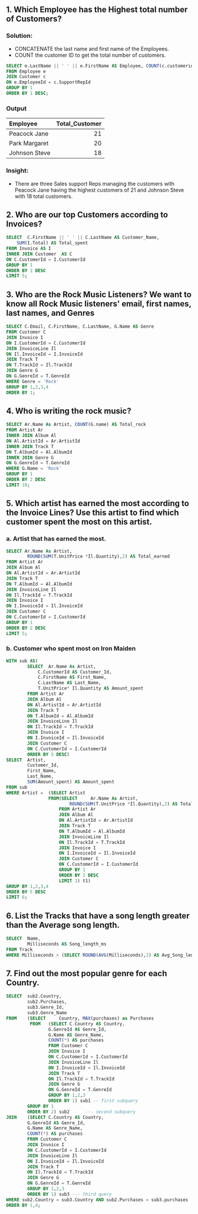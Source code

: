 ## 1. Which Employee has the Highest total number of Customers?

### Solution:
- CONCATENATE the last name and first name of the Employees.
- COUNT the customer ID to get the total number of customers.
  
```sql
SELECT e.LastName || ' ' || e.FirstName AS Employee, COUNT(c.customerid) AS Total_Customer
FROM Employee e
JOIN Customer c
ON e.EmployeeId = c.SupportRepId
GROUP BY 1
ORDER BY 1 DESC;
```
### Output

| Employee	 |Total_Customer |
| :--------      |-----------: 	
| Peacock Jane	 |21
| Park Margaret	 |20
| Johnson Steve	 |18

### Insight:
- There are three Sales support Reps managing the customers with Peacock Jane having the highest customers of 21 and Johnson Steve with 18 total customers.

## 2. Who are our top Customers according to Invoices?
```sql  
SELECT 	C.FirstName || ' ' || C.LastName AS Customer_Name, 
	SUM(I.Total) AS Total_spent
FROM Invoice AS I
INNER JOIN Customer  AS C
ON C.CustomerId = I.CustomerId
GROUP BY 1
ORDER BY 2 DESC
LIMIT 5;
```
## 3. Who are the Rock Music Listeners? We want to know all Rock Music listeners' email, first names, last names, and Genres
```sql
SELECT C.Email, C.FirstName, C.LastName, G.Name AS Genre
FROM Customer C
JOIN Invoice I
ON I.CustomerId = C.CustomerId
JOIN InvoiceLine Il
ON Il.InvoiceId = I.InvoiceId
JOIN Track T
ON T.TrackId = Il.TrackId
JOIN Genre G
ON G.GenreId = T.GenreId
WHERE Genre = 'Rock'
GROUP BY 1,2,3,4
ORDER BY 1;
```
## 4. Who is writing the rock music?
```sql
SELECT Ar.Name As Artist, COUNT(G.name) AS Total_rock
FROM Artist Ar
INNER JOIN Album Al
ON Al.ArtistId = Ar.ArtistId
INNER JOIN Track T
ON T.AlbumId = Al.AlbumId
INNER JOIN Genre G
ON G.GenreId = T.GenreId
WHERE G.Name = 'Rock'
GROUP BY 1
ORDER BY 2 DESC
LIMIT 10;
```

## 5.	Which artist has earned the most according to the Invoice Lines? Use this artist to find which customer spent the most on this artist.

### a.	Artist that has earned the most.
```sql
SELECT Ar.Name As Artist, 
		ROUND(SUM(T.UnitPrice *Il.Quantity),2) AS Total_earned
FROM Artist Ar
JOIN Album Al
ON Al.ArtistId = Ar.ArtistId
JOIN Track T
ON T.AlbumId = Al.AlbumId
JOIN InvoiceLine Il
ON Il.TrackId = T.TrackId
JOIN Invoice I 
ON I.InvoiceId = Il.InvoiceId
JOIN Customer C
ON C.CustomerId = I.CustomerId
GROUP BY 1
ORDER BY 2 DESC
LIMIT 5;
```
### b.	Customer who spent most on Iron Maiden
```sql
WITH sub AS(
		SELECT  Ar.Name As Artist,
			C.CustomerId AS Customer_Id,
			C.FirstName AS First_Name,
			C.LastName AS Last_Name,
			T.UnitPrice* Il.Quantity AS Amount_spent
		FROM Artist Ar
		JOIN Album Al
		ON Al.ArtistId = Ar.ArtistId
		JOIN Track T
		ON T.AlbumId = Al.AlbumId
		JOIN InvoiceLine Il
		ON Il.TrackId = T.TrackId
		JOIN Invoice I 
		ON I.InvoiceId = Il.InvoiceId
		JOIN Customer C
		ON C.CustomerId = I.CustomerId
		ORDER BY 5 DESC)
SELECT  Artist,
		Customer_Id,
		First_Name,
		Last_Name,
		SUM(Amount_spent) AS Amount_spent
FROM sub
WHERE Artist =  (SELECT Artist
				FROM(SELECT 	Ar.Name As Artist, 
						ROUND(SUM(T.UnitPrice *Il.Quantity),2) AS Total_earned
					FROM Artist Ar
					JOIN Album Al
					ON Al.ArtistId = Ar.ArtistId
					JOIN Track T
					ON T.AlbumId = Al.AlbumId
					JOIN InvoiceLine Il
					ON Il.TrackId = T.TrackId
					JOIN Invoice I 
					ON I.InvoiceId = Il.InvoiceId
					JOIN Customer C
					ON C.CustomerId = I.CustomerId
					GROUP BY 1
					ORDER BY 2 DESC
					LIMIT 1) t1)
GROUP BY 1,2,3,4
ORDER BY 5 DESC
LIMIT 6;
```
## 6.	List the Tracks that have a song length greater than the Average song length.
```sql
SELECT  Name,
		Milliseconds AS Song_length_ms		
FROM Track
WHERE Milliseconds > (SELECT ROUND(AVG(Milliseconds),2) AS Avg_Song_length FROM Track)
```
## 7.	Find out the most popular genre for each Country.
```sql
SELECT 	sub2.Country,
		sub2.Purchases,
		sub3.Genre_Id,
		sub3.Genre_Name
FROM	(SELECT 	Country, MAX(purchases) as Purchases    
		 FROM	(SELECT C.Country AS Country,
				G.GenreId AS Genre_Id,
				G.Name AS Genre_Name,
				COUNT(*) AS purchases
				FROM Customer C
				JOIN Invoice I 
				ON C.CustomerId = I.CustomerId
				JOIN InvoiceLine Il
				ON I.InvoiceId = Il.InvoiceId
				JOIN Track T
				ON Il.TrackId = T.TrackId
				JOIN Genre G
				ON G.GenreId = T.GenreId
				GROUP BY 1,2,3
				ORDER BY 1) sub1 -- first subquery
		GROUP BY 1
		ORDER BY 2) sub2      --- second subquery
JOIN	(SELECT C.Country AS Country,    
		G.GenreId AS Genre_Id,
		G.Name AS Genre_Name,
		COUNT(*) AS purchases
		FROM Customer C
		JOIN Invoice I 
		ON C.CustomerId = I.CustomerId
		JOIN InvoiceLine Il
		ON I.InvoiceId = Il.InvoiceId
		JOIN Track T
		ON Il.TrackId = T.TrackId
		JOIN Genre G
		ON G.GenreId = T.GenreId
		GROUP BY 1,2,3
		ORDER BY 1) sub3 --- third query
WHERE sub2.Country = sub3.Country AND sub2.Purchases = sub3.purchases		
ORDER BY 1,4;
```
